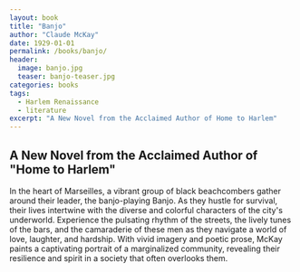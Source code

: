 ```yaml
---
layout: book
title: "Banjo"
author: "Claude McKay"
date: 1929-01-01
permalink: /books/banjo/
header:
  image: banjo.jpg
  teaser: banjo-teaser.jpg
categories: books
tags:
  - Harlem Renaissance
  - literature
excerpt: "A New Novel from the Acclaimed Author of Home to Harlem"
---
```

## A New Novel from the Acclaimed Author of "Home to Harlem"

In the heart of Marseilles, a vibrant group of black beachcombers gather around their leader, the banjo-playing Banjo. As they hustle for survival, their lives intertwine with the diverse and colorful characters of the city's underworld. Experience the pulsating rhythm of the streets, the lively tunes of the bars, and the camaraderie of these men as they navigate a world of love, laughter, and hardship. With vivid imagery and poetic prose, McKay paints a captivating portrait of a marginalized community, revealing their resilience and spirit in a society that often overlooks them.